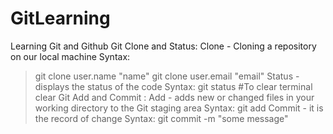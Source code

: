 # GitLearning
Learning Git and Github
Git Clone and Status:
Clone - Cloning a repository on our local machine
Syntax:
> git clone user.name "name"
> git clone user.email "email"
Status - displays the status of the code
Syntax:
> git status
#To clear terminal
> clear
Git Add and Commit :
Add - adds new or changed files in your working directory to the Git staging area
Syntax: 
> git add <filename>
Commit - it is the record of change
Syntax:
> git commit -m "some message"